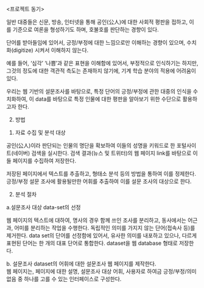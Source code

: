 <프로젝트 동기>


  일반 대중들은 신문, 방송, 인터넷을 통해 공인(公人)에 대한 사회적 평판을 접하고, 이를 기준으로 여론을 형성하기도 하며, 호불호를 판단하는 경향이 있다.

  단어를 받아들임에 있어서, 긍정/부정에 대한 느낌으로만 이해하는 경향이 있으며, 수치화(digitize) 시켜서 이해하지 않는다.

예를 들어, ‘심각’ ‘나쁨’과 같은 표현을 이해함에 있어서, 부정적으로 인식하기는 하지만, 그것의 정도에 대한 객관적 측도는 존재하지 않기에, 기계 학습 분야의 적용에 어려움이 있다. 


우리는 웹 기반의 설문조사를 바탕으로, 특정 단어의 긍정/부정에 관한 대중의 인식을 수치화하여, 이 data를 바탕으로 특정 인물에 대한 평판을 알아보기 위한 수단으로 활용하고자 한다.


2. 방법

1) 자료 수집 및 분석 대상

공인(公人)이라 판단되는 인물의 명단을 확보하여 이들의 성명을 키워드로 한 포털사이트(네이버) 검색을 실시한다. 
검색 결과(뉴스 및 트위터)의 웹 페이지 link를 바탕으로 이들 페이지를 수집하여 저장한다. 

저장된 페이지에서 텍스트를 추출하고, 형태소 분석 등의 방법을 통하여 이를 정제한다. 긍정/부정 설문 조사에 활용될만한 어휘를 추출하여 이를 설문 조사의 대상으로 한다.

2) 분석 절차

a.설문조사 대상 data-set의 선정

  웹 페이지의 텍스트에 대하여, 명사의 경우 함께 쓰인 조사를 분리하고, 동사에서는 어근과, 어미를 분리하는 작업을 수행한다. 독립적인 의미를 가지지 않는 단어(접속사 등)를 제거한다.
data set의 단어를 선정함에 있어서, 유사한 의미를 내포하고 있으나, 다르게 표현된 단어는 한 개의 대표 단어로 통합한다. dataset을 웹 database 형태로 저장한다.


b. 설문조사
dataset의 어휘에 대한 설문조사 웹 페이지를 제작한다.  
웹 페이지는, 페이지에 대한 설명, 설문조사 대상 어휘, 사용자로 하여금 긍정/부정/의미없음 중 하나를 고를 수 있는 인터페이스로 구성한다. 
